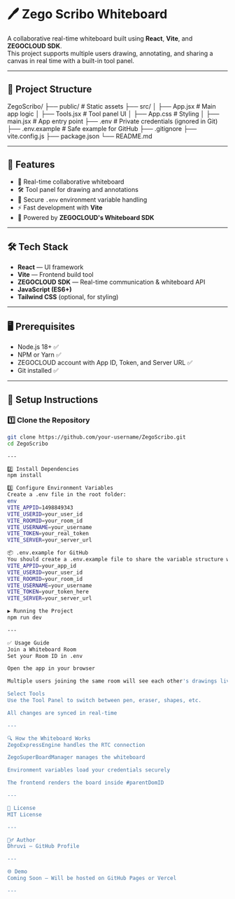 # 🖊️ Zego Scribo Whiteboard

A collaborative real-time whiteboard built using **React**, **Vite**, and **ZEGOCLOUD SDK**.  
This project supports multiple users drawing, annotating, and sharing a canvas in real time with a built-in tool panel.

---

## 📁 Project Structure
ZegoScribo/
├── public/ # Static assets
├── src/
│ ├── App.jsx # Main app logic
│ ├── Tools.jsx # Tool panel UI
│ ├── App.css # Styling
│ ├── main.jsx # App entry point
├── .env # Private credentials (ignored in Git)
├── .env.example # Safe example for GitHub
├── .gitignore
├── vite.config.js
├── package.json
└── README.md

---

## 🚀 Features
- 🎨 Real-time collaborative whiteboard
- 🛠 Tool panel for drawing and annotations
- 🔑 Secure `.env` environment variable handling
- ⚡ Fast development with **Vite**
- 📡 Powered by **ZEGOCLOUD's Whiteboard SDK**

---

## 🛠️ Tech Stack
- **React** — UI framework
- **Vite** — Frontend build tool
- **ZEGOCLOUD SDK** — Real-time communication & whiteboard API
- **JavaScript (ES6+)**
- **Tailwind CSS** (optional, for styling)

---

## 🖥️ Prerequisites
- Node.js 18+ ✅
- NPM or Yarn ✅
- ZEGOCLOUD account with App ID, Token, and Server URL ✅
- Git installed ✅

---

## 🧾 Setup Instructions

### 1️⃣ Clone the Repository
```bash
git clone https://github.com/your-username/ZegoScribo.git
cd ZegoScribo

---

2️⃣ Install Dependencies
npm install

3️⃣ Configure Environment Variables
Create a .env file in the root folder:
env
VITE_APPID=1498849343
VITE_USERID=your_user_id
VITE_ROOMID=your_room_id
VITE_USERNAME=your_username
VITE_TOKEN=your_real_token
VITE_SERVER=your_server_url

📦 .env.example for GitHub
You should create a .env.example file to share the variable structure without sensitive values:
VITE_APPID=your_app_id
VITE_USERID=your_user_id
VITE_ROOMID=your_room_id
VITE_USERNAME=your_username
VITE_TOKEN=your_token_here
VITE_SERVER=your_server_url

▶️ Running the Project
npm run dev

---

✅ Usage Guide
Join a Whiteboard Room
Set your Room ID in .env

Open the app in your browser

Multiple users joining the same room will see each other's drawings live

Select Tools
Use the Tool Panel to switch between pen, eraser, shapes, etc.

All changes are synced in real-time

---

🔍 How the Whiteboard Works
ZegoExpressEngine handles the RTC connection

ZegoSuperBoardManager manages the whiteboard

Environment variables load your credentials securely

The frontend renders the board inside #parentDomID

---

📜 License
MIT License

---

🙋‍♂️ Author
Dhruvi — GitHub Profile

---

🌐 Demo
Coming Soon — Will be hosted on GitHub Pages or Vercel

---
